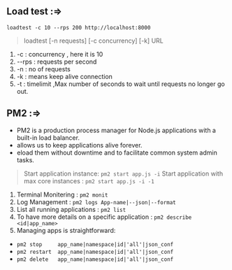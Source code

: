 ## Load test :=>

`loadtest -c 10 --rps 200 http://localhost:8000`

>loadtest [-n requests] [-c concurrency] [-k] URL

1. -c : concurrency , here it is 10
2. --rps : requests per second
3. -n : no of requests
4. -k : means keep alive connection
5. -t : timelimit ,Max number of seconds to wait until requests no longer go out.

##  PM2 :=>
- PM2 is a production process manager for Node.js applications with a built-in load balancer.
- allows us to keep applications alive forever.
- eload them without downtime and to facilitate common system admin tasks.

> Start application instance: `pm2 start app.js -i`
> Start application with max core instances : `pm2 start app.js -i -1`

1. Terminal Monitering : `pm2 monit `
2. Log Management : `pm2 logs App-name|--json|--format`
3. List all running applications : `pm2 list`
4. To have more details on a specific application : `pm2 describe <id|app_name>`
5. Managing apps is straightforward:
  -  `pm2 stop     app_name|namespace|id|'all'|json_conf`
  -  `pm2 restart  app_name|namespace|id|'all'|json_conf`
  -  `pm2 delete   app_name|namespace|id|'all'|json_conf`